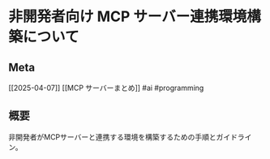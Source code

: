 # 非開発者向け MCP サーバー連携環境構築について

## Meta

[[2025-04-07]] [[MCP サーバーまとめ]]
#ai #programming

## 概要

非開発者がMCPサーバーと連携する環境を構築するための手順とガイドライン。

